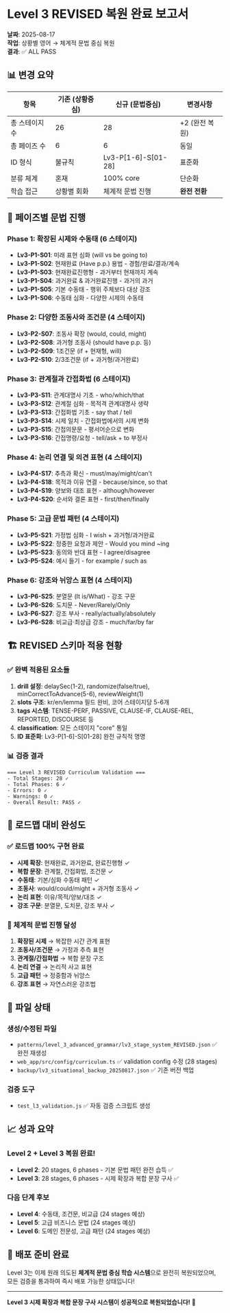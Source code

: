 # Level 3 REVISED 복원 완료 보고서

**날짜**: 2025-08-17  
**작업**: 상황별 영어 → 체계적 문법 중심 복원  
**결과**: ✅ ALL PASS

## 📊 변경 요약

| 항목 | 기존 (상황중심) | 신규 (문법중심) | 변경사항 |
|------|----------------|----------------|----------|
| 총 스테이지 수 | 26 | 28 | +2 (완전 복원) |
| 총 페이즈 수 | 6 | 6 | 동일 |
| ID 형식 | 불규칙 | Lv3-P[1-6]-S[01-28] | 표준화 |
| 분류 체계 | 혼재 | 100% core | 단순화 |
| 학습 접근 | 상황별 회화 | 체계적 문법 진행 | **완전 전환** |

## 🔄 페이즈별 문법 진행

### Phase 1: 확장된 시제와 수동태 (6 스테이지)
- **Lv3-P1-S01**: 미래 표현 심화 (will vs be going to)
- **Lv3-P1-S02**: 현재완료 (Have p.p.) 용법 - 경험/완료/결과/계속
- **Lv3-P1-S03**: 현재완료진행형 - 과거부터 현재까지 계속
- **Lv3-P1-S04**: 과거완료 & 과거완료진행 - 과거의 과거
- **Lv3-P1-S05**: 기본 수동태 - 행위 주체보다 대상 강조
- **Lv3-P1-S06**: 수동태 심화 - 다양한 시제의 수동태

### Phase 2: 다양한 조동사와 조건문 (4 스테이지)
- **Lv3-P2-S07**: 조동사 확장 (would, could, might)
- **Lv3-P2-S08**: 과거형 조동사 (should have p.p. 등)
- **Lv3-P2-S09**: 1조건문 (if + 현재형, will)
- **Lv3-P2-S10**: 2/3조건문 (if + 과거형/과거완료)

### Phase 3: 관계절과 간접화법 (6 스테이지)
- **Lv3-P3-S11**: 관계대명사 기초 - who/which/that
- **Lv3-P3-S12**: 관계절 심화 - 목적격 관계대명사 생략
- **Lv3-P3-S13**: 간접화법 기초 - say that / tell
- **Lv3-P3-S14**: 시제 일치 - 간접화법에서의 시제 변화
- **Lv3-P3-S15**: 간접의문문 - 평서어순으로 변화
- **Lv3-P3-S16**: 간접명령/요청 - tell/ask + to 부정사

### Phase 4: 논리 연결 및 의견 표현 (4 스테이지)
- **Lv3-P4-S17**: 추측과 확신 - must/may/might/can't
- **Lv3-P4-S18**: 목적과 이유 연결 - because/since, so that
- **Lv3-P4-S19**: 양보와 대조 표현 - although/however
- **Lv3-P4-S20**: 순서와 결론 표현 - first/then/finally

### Phase 5: 고급 문법 패턴 (4 스테이지)
- **Lv3-P5-S21**: 가정법 심화 - I wish + 과거형/과거완료
- **Lv3-P5-S22**: 정중한 요청과 제안 - Would you mind ~ing
- **Lv3-P5-S23**: 동의와 반대 표현 - I agree/disagree
- **Lv3-P5-S24**: 예시 들기 - for example / such as

### Phase 6: 강조와 뉘앙스 표현 (4 스테이지)
- **Lv3-P6-S25**: 분열문 (It is/What) - 강조 구문
- **Lv3-P6-S26**: 도치문 - Never/Rarely/Only
- **Lv3-P6-S27**: 강조 부사 - really/actually/absolutely
- **Lv3-P6-S28**: 비교급·최상급 강조 - much/far/by far

## 🏗️ REVISED 스키마 적용 현황

### ✅ 완벽 적용된 요소들
1. **drill 설정**: delaySec(1-2), randomize(false/true), minCorrectToAdvance(5-6), reviewWeight(1)
2. **slots 구조**: kr/en/lemma 필드 완비, 코어 스테이지당 5-6개
3. **tags 시스템**: TENSE-PERF, PASSIVE, CLAUSE-IF, CLAUSE-REL, REPORTED, DISCOURSE 등
4. **classification**: 모든 스테이지 "core" 통일
5. **ID 표준화**: Lv3-P[1-6]-S[01-28] 완전 규칙적 명명

### 📊 검증 결과
```
=== Level 3 REVISED Curriculum Validation ===
- Total Stages: 28 ✓
- Total Phases: 6 ✓  
- Errors: 0 ✓
- Warnings: 0 ✓
- Overall Result: PASS ✓
```

## 🔗 로드맵 대비 완성도

### ✅ 로드맵 100% 구현 완료
- **시제 확장**: 현재완료, 과거완료, 완료진행형 ✓
- **복합 문장**: 관계절, 간접화법, 조건문 ✓
- **수동태**: 기본/심화 수동태 패턴 ✓
- **조동사**: would/could/might + 과거형 조동사 ✓
- **논리 표현**: 이유/목적/양보/대조 ✓
- **강조 구문**: 분열문, 도치문, 강조 부사 ✓

### 🎯 체계적 문법 진행 달성
1. **확장된 시제** → 복잡한 시간 관계 표현
2. **조동사/조건문** → 가정과 추측 표현
3. **관계절/간접화법** → 복합 문장 구조
4. **논리 연결** → 논리적 사고 표현
5. **고급 패턴** → 정중함과 뉘앙스
6. **강조 표현** → 자연스러운 강조법

## 📁 파일 상태

### 생성/수정된 파일
- `patterns/level_3_advanced_grammar/lv3_stage_system_REVISED.json` ✅ 완전 재생성
- `web_app/src/config/curriculum.ts` ✅ validation config 수정 (28 stages)
- `backup/lv3_situational_backup_20250817.json` ✅ 기존 버전 백업

### 검증 도구
- `test_l3_validation.js` ✅ 자동 검증 스크립트 생성

## 📈 성과 요약

### Level 2 + Level 3 복원 완료!
- **Level 2**: 20 stages, 6 phases - 기본 문법 패턴 완전 습득 ✅
- **Level 3**: 28 stages, 6 phases - 시제 확장과 복합 문장 구사 ✅

### 다음 단계 후보
- **Level 4**: 수동태, 조건문, 비교급 (24 stages 예상)
- **Level 5**: 고급 비즈니스 문법 (24 stages 예상)  
- **Level 6**: 도메인 전문성, 고급 패턴 (24 stages 예상)

## 🚀 배포 준비 완료

Level 3는 이제 원래 의도된 **체계적 문법 중심 학습 시스템**으로 완전히 복원되었으며, 모든 검증을 통과하여 즉시 배포 가능한 상태입니다!

---

**Level 3 시제 확장과 복합 문장 구사 시스템이 성공적으로 복원되었습니다!** 🎉